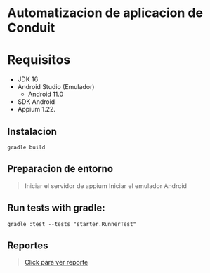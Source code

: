 
# Automatizacion de aplicacion de Conduit


# Requisitos

- JDK 16
- Android Studio (Emulador)
    - Android 11.0
- SDK Android
- Appium 1.22.

## Instalacion

```
gradle build
```

## Preparacion de entorno

> Iniciar el servidor de appium
> Iniciar el emulador Android

## **Run tests with gradle:**


```
gradle :test --tests "starter.RunnerTest"

```

## Reportes

> [Click para ver reporte](https://challengesqaautomation.github.io/auto_mobile_app_conduit/target/site/serenity/index.html) 
